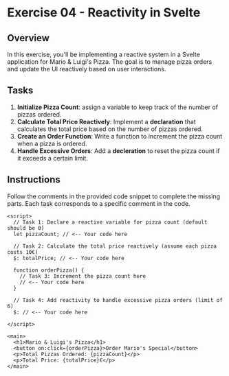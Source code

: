 # Exercise 04 - Reactivity in Svelte

## Overview

In this exercise, you'll be implementing a reactive system in a Svelte application for Mario & Luigi's Pizza. The goal is to manage pizza orders and update the UI reactively based on user interactions.

## Tasks

1. **Initialize Pizza Count**: assign a variable to keep track of the number of pizzas ordered.
2. **Calculate Total Price Reactively**: Implement a **declaration** that calculates the total price based on the number of pizzas ordered.
3. **Create an Order Function**: Write a function to increment the pizza count when a pizza is ordered.
4. **Handle Excessive Orders**: Add a **decleration** to reset the pizza count if it exceeds a certain limit.

## Instructions

Follow the comments in the provided code snippet to complete the missing parts. Each task corresponds to a specific comment in the code.

```svelte
<script>
  // Task 1: Declare a reactive variable for pizza count (default should be 0)
  let pizzaCount; // <-- Your code here

  // Task 2: Calculate the total price reactively (assume each pizza costs 10€)
  $: totalPrice; // <-- Your code here

  function orderPizza() {
    // Task 3: Increment the pizza count here
    // <-- Your code here
  }

  // Task 4: Add reactivity to handle excessive pizza orders (limit of 6)
  $: // <-- Your code here

</script>

<main>
  <h1>Mario & Luigi's Pizza</h1>
  <button on:click={orderPizza}>Order Mario's Special</button>
  <p>Total Pizzas Ordered: {pizzaCount}</p>
  <p>Total Price: {totalPrice}€</p>
</main>
```
